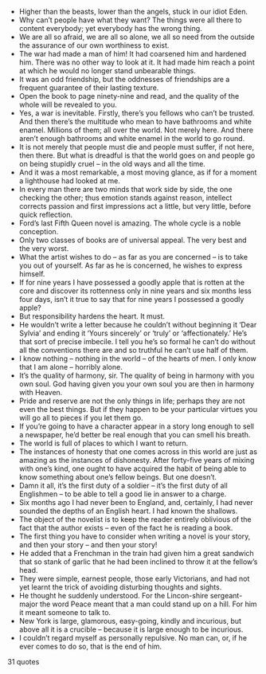  - Higher than the beasts, lower than the angels, stuck in our idiot Eden.
 - Why can’t people have what they want? The things were all there to content everybody; yet everybody has the wrong thing.
 - We are all so afraid, we are all so alone, we all so need from the outside the assurance of our own worthiness to exist.
 - The war had made a man of him! It had coarsened him and hardened him. There was no other way to look at it. It had made him reach a point at which he would no longer stand unbearable things.
 - It was an odd friendship, but the oddnesses of friendships are a frequent guarantee of their lasting texture.
 - Open the book to page ninety-nine and read, and the quality of the whole will be revealed to you.
 - Yes, a war is inevitable. Firstly, there’s you fellows who can’t be trusted. And then there’s the multitude who mean to have bathrooms and white enamel. Millions of them; all over the world. Not merely here. And there aren’t enough bathrooms and white enamel in the world to go round.
 - It is not merely that people must die and people must suffer, if not here, then there. But what is dreadful is that the world goes on and people go on being stupidly cruel – in the old ways and all the time.
 - And it was a most remarkable, a most moving glance, as if for a moment a lighthouse had looked at me.
 - In every man there are two minds that work side by side, the one checking the other; thus emotion stands against reason, intellect corrects passion and first impressions act a little, but very little, before quick reflection.
 - Ford’s last Fifth Queen novel is amazing. The whole cycle is a noble conception.
 - Only two classes of books are of universal appeal. The very best and the very worst.
 - What the artist wishes to do – as far as you are concerned – is to take you out of yourself. As far as he is concerned, he wishes to express himself.
 - If for nine years I have possessed a goodly apple that is rotten at the core and discover its rottenness only in nine years and six months less four days, isn’t it true to say that for nine years I possessed a goodly apple?
 - But responsibility hardens the heart. It must.
 - He wouldn’t write a letter because he couldn’t without beginning it ‘Dear Sylvia’ and ending it ‘Yours sincerely’ or ‘truly’ or ‘affectionately.’ He’s that sort of precise imbecile. I tell you he’s so formal he can’t do without all the conventions there are and so truthful he can’t use half of them.
 - I know nothing – nothing in the world – of the hearts of men. I only know that I am alone – horribly alone.
 - It’s the quality of harmony, sir. The quality of being in harmony with you own soul. God having given you your own soul you are then in harmony with Heaven.
 - Pride and reserve are not the only things in life; perhaps they are not even the best things. But if they happen to be your particular virtues you will go all to pieces if you let them go.
 - If you’re going to have a character appear in a story long enough to sell a newspaper, he’d better be real enough that you can smell his breath.
 - The world is full of places to which I want to return.
 - The instances of honesty that one comes across in this world are just as amazing as the instances of dishonesty. After forty-five years of mixing with one’s kind, one ought to have acquired the habit of being able to know something about one’s fellow beings. But one doesn’t.
 - Damn it all, it’s the first duty of a soldier – it’s the first duty of all Englishmen – to be able to tell a good lie in answer to a charge.
 - Six months ago I had never been to England, and, certainly, I had never sounded the depths of an English heart. I had known the shallows.
 - The object of the novelist is to keep the reader entirely oblivious of the fact that the author exists – even of the fact he is reading a book.
 - The first thing you have to consider when writing a novel is your story, and then your story – and then your story!
 - He added that a Frenchman in the train had given him a great sandwich that so stank of garlic that he had been inclined to throw it at the fellow’s head.
 - They were simple, earnest people, those early Victorians, and had not yet learnt the trick of avoiding disturbing thoughts and sights.
 - He thought he suddenly understood. For the Lincon-shire sergeant-major the word Peace meant that a man could stand up on a hill. For him it meant someone to talk to.
 - New York is large, glamorous, easy-going, kindly and incurious, but above all it is a crucible – because it is large enough to be incurious.
 - I couldn’t regard myself as personally repulsive. No man can, or, if he ever comes to do so, that is the end of him.

31 quotes